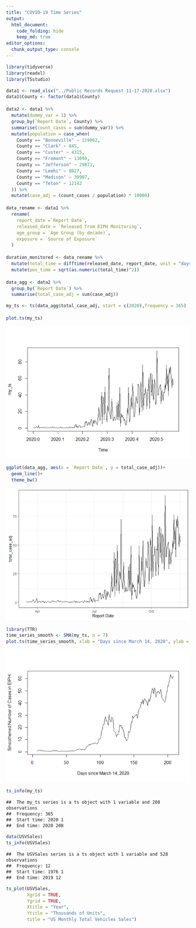 ```yaml
---
title: "COVID-19 Time Series"
output:
  html_document:
    code_folding: hide
    keep_md: true
editor_options: 
  chunk_output_type: console
---
```





```r
library(tidyverse)
library(readxl)
library(TSstudio)
```


```r
data1 <- read_xlsx("../Public Records Request 11-17-2020.xlsx")
data1$County <- factor(data1$County)

data2 <- data1 %>% 
  mutate(dummy_var = 1) %>% 
  group_by(`Report Date`, County) %>%
  summarise(count_cases = sum(dummy_var)) %>% 
  mutate(population = case_when(
    County == "Bonneville" ~ 119062,
    County == "Clark" ~ 845,
    County == "Custer" ~ 4315,
    County == "Fremont" ~ 13099,
    County == "Jefferson" ~ 29871,
    County == "Lemhi" ~ 8027,
    County == "Madison" ~ 39907,
    County == "Teton" ~ 12142
  )) %>% 
  mutate(case_adj = (count_cases / population) * 10000) 

data_rename <- data1 %>% 
  rename(
    report_date =`Report Date`,
    released_date = `Released from EIPH Monitoring`,
    age_group = `Age Group (by decade)`,
    exposure = `Source of Exposure`
  )

duration_monitored <- data_rename %>% 
  mutate(total_time = difftime(released_date, report_date, unit = "days")) %>% 
  mutate(pos_time = sqrt(as.numeric(total_time)^2))

data_agg <- data2 %>% 
  group_by(`Report Date`) %>% 
  summarise(total_case_adj = sum(case_adj))
```


```r
my_ts <- ts(data_agg$total_case_adj, start = c(2020),frequency = 365)

plot.ts(my_ts)
```

![](Time-Series_1_files/figure-html/unnamed-chunk-3-1.png)<!-- -->



```r
ggplot(data_agg, aes(x = `Report Date`, y = total_case_adj))+
  geom_line()+
  theme_bw()
```

![](Time-Series_1_files/figure-html/unnamed-chunk-4-1.png)<!-- -->

```r
library(TTR)
time_series_smooth <- SMA(my_ts, n = 7)
plot.ts(time_series_smooth, xlab = "Days since March 14, 2020", ylab = "Smoothened Number of Cases in EIPH")
```

![](Time-Series_1_files/figure-html/unnamed-chunk-4-2.png)<!-- -->

```r
ts_info(my_ts)
```

```
##  The my_ts series is a ts object with 1 variable and 208 observations
##  Frequency: 365 
##  Start time: 2020 1 
##  End time: 2020 208
```


```r
data(USVSales)
ts_info(USVSales)
```

```
##  The USVSales series is a ts object with 1 variable and 528 observations
##  Frequency: 12 
##  Start time: 1976 1 
##  End time: 2019 12
```

```r
ts_plot(USVSales,
        Xgrid = TRUE,
        Ygrid = TRUE,
        Xtitle = "Year",
        Ytitle = "Thousands of Units",
        title = "US Monthly Total Vehicles Sales")
```

<!--html_preserve--><div id="htmlwidget-5e8d92dcf17751627951" style="width:672px;height:480px;" class="plotly html-widget"></div>
<script type="application/json" data-for="htmlwidget-5e8d92dcf17751627951">{"x":{"visdat":{"5a58efb76e1":["function () ","plotlyVisDat"]},"cur_data":"5a58efb76e1","attrs":{"5a58efb76e1":{"x":{},"y":{},"mode":"lines","line":{"width":2,"dash":null,"color":"#00526d"},"alpha_stroke":1,"sizes":[10,100],"spans":[1,20],"type":"scatter"}},"layout":{"margin":{"b":40,"l":60,"t":25,"r":10},"xaxis":{"domain":[0,1],"automargin":true,"title":"Year","showgrid":true},"yaxis":{"domain":[0,1],"automargin":true,"title":"Thousands of Units","showgrid":true},"title":"US Monthly Total Vehicles Sales","hovermode":"closest","showlegend":false},"source":"A","config":{"showSendToCloud":false},"data":[{"x":[1976,1976.08333333333,1976.16666666667,1976.25,1976.33333333333,1976.41666666667,1976.5,1976.58333333333,1976.66666666667,1976.75,1976.83333333333,1976.91666666667,1977,1977.08333333333,1977.16666666667,1977.25,1977.33333333333,1977.41666666667,1977.5,1977.58333333333,1977.66666666667,1977.75,1977.83333333333,1977.91666666667,1978,1978.08333333333,1978.16666666667,1978.25,1978.33333333333,1978.41666666667,1978.5,1978.58333333333,1978.66666666667,1978.75,1978.83333333333,1978.91666666667,1979,1979.08333333333,1979.16666666667,1979.25,1979.33333333333,1979.41666666667,1979.5,1979.58333333333,1979.66666666667,1979.75,1979.83333333333,1979.91666666667,1980,1980.08333333333,1980.16666666667,1980.25,1980.33333333333,1980.41666666667,1980.5,1980.58333333333,1980.66666666667,1980.75,1980.83333333333,1980.91666666667,1981,1981.08333333333,1981.16666666667,1981.25,1981.33333333333,1981.41666666667,1981.5,1981.58333333333,1981.66666666667,1981.75,1981.83333333333,1981.91666666667,1982,1982.08333333333,1982.16666666667,1982.25,1982.33333333333,1982.41666666667,1982.5,1982.58333333333,1982.66666666667,1982.75,1982.83333333333,1982.91666666667,1983,1983.08333333333,1983.16666666667,1983.25,1983.33333333333,1983.41666666667,1983.5,1983.58333333333,1983.66666666667,1983.75,1983.83333333333,1983.91666666667,1984,1984.08333333333,1984.16666666667,1984.25,1984.33333333333,1984.41666666667,1984.5,1984.58333333333,1984.66666666667,1984.75,1984.83333333333,1984.91666666667,1985,1985.08333333333,1985.16666666667,1985.25,1985.33333333333,1985.41666666667,1985.5,1985.58333333333,1985.66666666667,1985.75,1985.83333333333,1985.91666666667,1986,1986.08333333333,1986.16666666667,1986.25,1986.33333333333,1986.41666666667,1986.5,1986.58333333333,1986.66666666667,1986.75,1986.83333333333,1986.91666666667,1987,1987.08333333333,1987.16666666667,1987.25,1987.33333333333,1987.41666666667,1987.5,1987.58333333333,1987.66666666667,1987.75,1987.83333333333,1987.91666666667,1988,1988.08333333333,1988.16666666667,1988.25,1988.33333333333,1988.41666666667,1988.5,1988.58333333333,1988.66666666667,1988.75,1988.83333333333,1988.91666666667,1989,1989.08333333333,1989.16666666667,1989.25,1989.33333333333,1989.41666666667,1989.5,1989.58333333333,1989.66666666667,1989.75,1989.83333333333,1989.91666666667,1990,1990.08333333333,1990.16666666667,1990.25,1990.33333333333,1990.41666666667,1990.5,1990.58333333333,1990.66666666667,1990.75,1990.83333333333,1990.91666666667,1991,1991.08333333333,1991.16666666667,1991.25,1991.33333333333,1991.41666666667,1991.5,1991.58333333333,1991.66666666667,1991.75,1991.83333333333,1991.91666666667,1992,1992.08333333333,1992.16666666667,1992.25,1992.33333333333,1992.41666666667,1992.5,1992.58333333333,1992.66666666667,1992.75,1992.83333333333,1992.91666666667,1993,1993.08333333333,1993.16666666667,1993.25,1993.33333333333,1993.41666666667,1993.5,1993.58333333333,1993.66666666667,1993.75,1993.83333333333,1993.91666666667,1994,1994.08333333333,1994.16666666667,1994.25,1994.33333333333,1994.41666666667,1994.5,1994.58333333333,1994.66666666667,1994.75,1994.83333333333,1994.91666666667,1995,1995.08333333333,1995.16666666667,1995.25,1995.33333333333,1995.41666666667,1995.5,1995.58333333333,1995.66666666667,1995.75,1995.83333333333,1995.91666666667,1996,1996.08333333333,1996.16666666667,1996.25,1996.33333333333,1996.41666666667,1996.5,1996.58333333333,1996.66666666667,1996.75,1996.83333333333,1996.91666666667,1997,1997.08333333333,1997.16666666667,1997.25,1997.33333333333,1997.41666666667,1997.5,1997.58333333333,1997.66666666667,1997.75,1997.83333333333,1997.91666666667,1998,1998.08333333333,1998.16666666667,1998.25,1998.33333333333,1998.41666666667,1998.5,1998.58333333333,1998.66666666667,1998.75,1998.83333333333,1998.91666666667,1999,1999.08333333333,1999.16666666667,1999.25,1999.33333333333,1999.41666666667,1999.5,1999.58333333333,1999.66666666667,1999.75,1999.83333333333,1999.91666666667,2000,2000.08333333333,2000.16666666667,2000.25,2000.33333333333,2000.41666666667,2000.5,2000.58333333333,2000.66666666667,2000.75,2000.83333333333,2000.91666666667,2001,2001.08333333333,2001.16666666667,2001.25,2001.33333333333,2001.41666666667,2001.5,2001.58333333333,2001.66666666667,2001.75,2001.83333333333,2001.91666666667,2002,2002.08333333333,2002.16666666667,2002.25,2002.33333333333,2002.41666666667,2002.5,2002.58333333333,2002.66666666667,2002.75,2002.83333333333,2002.91666666667,2003,2003.08333333333,2003.16666666667,2003.25,2003.33333333333,2003.41666666667,2003.5,2003.58333333333,2003.66666666667,2003.75,2003.83333333333,2003.91666666667,2004,2004.08333333333,2004.16666666667,2004.25,2004.33333333333,2004.41666666667,2004.5,2004.58333333333,2004.66666666667,2004.75,2004.83333333333,2004.91666666667,2005,2005.08333333333,2005.16666666667,2005.25,2005.33333333333,2005.41666666667,2005.5,2005.58333333333,2005.66666666667,2005.75,2005.83333333333,2005.91666666667,2006,2006.08333333333,2006.16666666667,2006.25,2006.33333333333,2006.41666666667,2006.5,2006.58333333333,2006.66666666667,2006.75,2006.83333333333,2006.91666666667,2007,2007.08333333333,2007.16666666667,2007.25,2007.33333333333,2007.41666666667,2007.5,2007.58333333333,2007.66666666667,2007.75,2007.83333333333,2007.91666666667,2008,2008.08333333333,2008.16666666667,2008.25,2008.33333333333,2008.41666666667,2008.5,2008.58333333333,2008.66666666667,2008.75,2008.83333333333,2008.91666666667,2009,2009.08333333333,2009.16666666667,2009.25,2009.33333333333,2009.41666666667,2009.5,2009.58333333333,2009.66666666667,2009.75,2009.83333333333,2009.91666666667,2010,2010.08333333333,2010.16666666667,2010.25,2010.33333333333,2010.41666666667,2010.5,2010.58333333333,2010.66666666667,2010.75,2010.83333333333,2010.91666666667,2011,2011.08333333333,2011.16666666667,2011.25,2011.33333333333,2011.41666666667,2011.5,2011.58333333333,2011.66666666667,2011.75,2011.83333333333,2011.91666666667,2012,2012.08333333333,2012.16666666667,2012.25,2012.33333333333,2012.41666666667,2012.5,2012.58333333333,2012.66666666667,2012.75,2012.83333333333,2012.91666666667,2013,2013.08333333333,2013.16666666667,2013.25,2013.33333333333,2013.41666666667,2013.5,2013.58333333333,2013.66666666667,2013.75,2013.83333333333,2013.91666666667,2014,2014.08333333333,2014.16666666667,2014.25,2014.33333333333,2014.41666666667,2014.5,2014.58333333333,2014.66666666667,2014.75,2014.83333333333,2014.91666666667,2015,2015.08333333333,2015.16666666667,2015.25,2015.33333333333,2015.41666666667,2015.5,2015.58333333333,2015.66666666667,2015.75,2015.83333333333,2015.91666666667,2016,2016.08333333333,2016.16666666667,2016.25,2016.33333333333,2016.41666666667,2016.5,2016.58333333333,2016.66666666667,2016.75,2016.83333333333,2016.91666666667,2017,2017.08333333333,2017.16666666667,2017.25,2017.33333333333,2017.41666666667,2017.5,2017.58333333333,2017.66666666667,2017.75,2017.83333333333,2017.91666666667,2018,2018.08333333333,2018.16666666667,2018.25,2018.33333333333,2018.41666666667,2018.5,2018.58333333333,2018.66666666667,2018.75,2018.83333333333,2018.91666666667,2019,2019.08333333333,2019.16666666667,2019.25,2019.33333333333,2019.41666666667,2019.5,2019.58333333333,2019.66666666667,2019.75,2019.83333333333,2019.91666666667],"y":[885.2,994.7,1243.6,1191.2,1203.2,1254.7,1162.3,1026.1,1057.9,1129.4,1084.4,1061.8,969.9,1092.1,1451.1,1354.4,1377.1,1459.8,1202,1234.5,1104.6,1341.3,1181.6,1090.6,931.3,1071.4,1480.6,1406.5,1557.6,1549.4,1289.2,1317.1,1103.5,1397,1248.7,1068.5,1077.5,1148.7,1483.8,1304.6,1373,1183.8,1164.4,1207.2,1029.6,1197.6,1018.6,959.7,1042,1038.7,1141.9,946.6,893.8,932.7,1006.6,884.2,847.4,1043.4,870.5,821.4,814.3,949.2,1178.8,962.9,933.1,942.7,896.9,1009,864.8,822,743,673.2,714.4,840.5,1057.3,877.2,1020.2,868.4,827.4,794,891.1,840.9,971.5,839.3,789.3,821.6,1102,1012.3,1109.9,1205.4,1051.7,993.1,980.4,1126,1050.2,1054,1056.9,1158.9,1351.5,1245.8,1451.7,1315.9,1237.2,1129.6,1053.4,1266.5,1141.1,1074.8,1196.6,1210.6,1391,1380.3,1498.9,1332.9,1337.6,1345.8,1463.5,1243.2,1120.9,1198.8,1213.8,1182.2,1297.6,1390.1,1530.3,1426.5,1378,1344.1,1733.6,1270.6,1119.9,1431.1,918.9,1148.4,1381.7,1385.3,1298.5,1419.6,1355.8,1400.6,1300.5,1193.2,1110.7,1249.2,1122.5,1308.8,1505,1333.5,1455.4,1483.1,1302.8,1317,1223.2,1249.9,1191.1,1285.2,1084.2,1127.3,1337.6,1354.8,1438.4,1329.2,1279.1,1441.9,1263.8,1116.9,1047.6,1011.9,1161.3,1073.4,1295.2,1226.3,1332.1,1306.1,1244.4,1196.9,1144.8,1169,1000.5,987.2,839.3,927.5,1103.1,1059.6,1174,1175.3,1185.2,1063,1062.2,1047.6,932.1,961.5,867.8,988.5,1128.4,1144.9,1169.7,1297,1158.2,1065.2,1095.4,1132.2,988.6,1070.7,915.3,976.1,1228.9,1273.5,1342.2,1383.1,1266.9,1158.8,1164.6,1182.5,1140.9,1152.7,1045.5,1170.9,1472.2,1337.9,1382.1,1479.6,1219.5,1329.3,1252.1,1291.8,1197.9,1218.9,1031.5,1128.7,1403.3,1216,1427.5,1477.2,1255.3,1365.2,1214.4,1226,1169.1,1202.6,1050.6,1237.9,1404.4,1359.3,1522.9,1404.2,1317.3,1333.4,1231.4,1296.6,1146.4,1151.8,1114.6,1177.4,1425.9,1310.3,1435.8,1355,1376.6,1348.2,1238.5,1282,1146.1,1287.7,1044.1,1173,1405.5,1390.9,1543.9,1606.6,1264.9,1265.1,1314.4,1407.5,1176.4,1375,1123.7,1325.7,1580.2,1451.7,1632.6,1651.4,1529,1523.6,1442.5,1396.8,1317.2,1440.6,1239.3,1539.3,1713,1538.9,1664.9,1662.7,1468.6,1578.8,1506.3,1367.7,1260.9,1271.2,1196.3,1381.5,1627.8,1377,1635.2,1652.2,1374.6,1478.2,1312.5,1753.2,1347.9,1336.1,1129.999,1328.755,1541.215,1471.801,1538.496,1563.938,1551.996,1734.956,1250.986,1331.09,1227.557,1467.708,1108.279,1237.619,1474.819,1436.733,1601.145,1502.328,1538.781,1656.167,1329.499,1333.497,1285.36,1463.264,1149.668,1303.718,1540.321,1455.643,1660.854,1480.758,1589.173,1463.409,1470.081,1370.093,1231.197,1583.603,1095.851,1286.074,1615.983,1542.051,1537.321,1720.006,1845.713,1524.158,1366.93,1184.16,1200.786,1525.713,1176.162,1298.13,1576.647,1489.804,1533.712,1545.268,1531.114,1530.014,1394.215,1260.626,1236.584,1476.413,1124.216,1285.136,1574.877,1365.965,1590.262,1481.21,1331.024,1500.386,1335.814,1256.533,1200.511,1414.147,1063.408,1196.431,1378.605,1272.999,1420.485,1212.54,1156.003,1269.113,984.592,859.026,763.936,916.12,670.466,701.635,872.848,832.588,938.41,874.874,1011.769,1274.678,759.633,853.942,761.865,1049.27,712.469,793.362,1083.953,997.334,1117.57,1000.455,1065.748,1011.564,973.954,965.135,888.085,1162.897,836.366,1007.082,1276.843,1173.52,1081.272,1071.229,1086.064,1094.479,1076.037,1048.258,1028.774,1268.462,938.17,1175.82,1434.004,1204.471,1369.493,1310.158,1171.809,1305.342,1206.182,1119.148,1169.803,1375.084,1065.798,1217.858,1479.427,1313.768,1473.275,1425.802,1335.833,1527.483,1152.814,1235.532,1271.446,1383.676,1043.019,1221.37,1562.748,1408.232,1644.367,1451.814,1473.962,1607.315,1272.036,1312.329,1324.117,1538.534,1177.91,1285.147,1579.627,1479.335,1668.452,1518.66,1546.818,1598.265,1474.925,1486.42,1358.777,1671.288,1188.775,1374.272,1614.069,1524.1,1552.659,1548.86,1546.818,1539.79,1462.065,1397.057,1399.375,1717.933,1164.323,1352.076,1582.674,1449.717,1543.862,1502.804,1441.011,1512.07,1553.133,1385.649,1424.527,1639.555,1181.715,1328.14,1687.609,1391.226,1626.484,1586.664,1403.118,1527.416,1474.997,1405.908,1422.219,1665.906,1171.503,1288.278,1642.75,1372.659,1628.074,1554.748,1443.947,1685.342,1315.632,1380.18,1446.483,1565.023],"mode":"lines","line":{"color":"#00526d","width":2,"dash":[]},"type":"scatter","marker":{"color":"rgba(31,119,180,1)","line":{"color":"rgba(31,119,180,1)"}},"error_y":{"color":"rgba(31,119,180,1)"},"error_x":{"color":"rgba(31,119,180,1)"},"xaxis":"x","yaxis":"y","frame":null}],"highlight":{"on":"plotly_click","persistent":false,"dynamic":false,"selectize":false,"opacityDim":0.2,"selected":{"opacity":1},"debounce":0},"shinyEvents":["plotly_hover","plotly_click","plotly_selected","plotly_relayout","plotly_brushed","plotly_brushing","plotly_clickannotation","plotly_doubleclick","plotly_deselect","plotly_afterplot","plotly_sunburstclick"],"base_url":"https://plot.ly"},"evals":[],"jsHooks":[]}</script><!--/html_preserve-->

